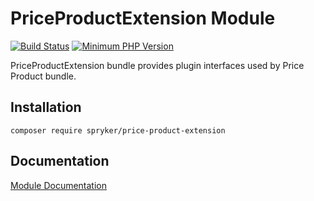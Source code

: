 # PriceProductExtension Module
[![Build Status](https://travis-ci.org/spryker/price-product-extension.svg)](https://travis-ci.org/spryker/price-product-extension)
[![Minimum PHP Version](https://img.shields.io/badge/php-%3E%3D%207.3-8892BF.svg)](https://php.net/)

PriceProductExtension bundle provides plugin interfaces used by Price Product bundle.

## Installation

```
composer require spryker/price-product-extension
```

## Documentation

[Module Documentation](https://academy.spryker.com/developing_with_spryker/module_guide/checkout_process/price-product-extension.html)
